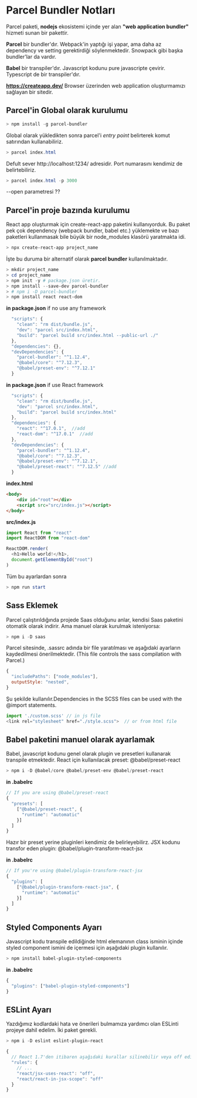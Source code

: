 # Parcel Bundler Notları
Parcel paketi, **nodejs** ekosistemi içinde yer alan **"web application bundler"** hizmeti sunan bir pakettir. 

**Parcel** bir bundler'dır. Webpack'in yaptığı işi yapar, ama daha az dependency ve setting gerektirdiği söylenmektedir. Snowpack gibi başka bundler'lar da vardır.

**Babel** bir transpiler'dır. Javascript kodunu pure javascripte çevirir. Typescript de bir transpiler'dır.

**https://createapp.dev/**
Browser üzerinden web application oluşturmamızı sağlayan bir sitedir. 


## Parcel'in Global olarak kurulumu
```powershell
> npm install -g parcel-bundler
```
Global olarak yükledikten sonra parcel'i *entry point* belirterek komut satırından kullanabiliriz. 
```powershell
> parcel index.html 
```
Defult sever http://localhost:1234/ adresidir. Port numarasını kendimiz de belirtebiliriz.
```powershell
> parcel index.html -p 3000
```
--open parametresi ??


## Parcel'in proje bazında kurulumu
React app oluşturmak için create-react-app paketini kullanıyorduk. Bu paket pek çok dependency (webpack bundler, babel etc.) yüklemekte ve bazı paketleri kullanmasak bile büyük bir node_modules klasörü yaratmakta idi.
```powershell
> npx create-react-app project_name
```


İşte bu duruma bir alternatif olarak **parcel bundler** kullanılmaktadır.
```powershell
> mkdir project_name
> cd project_name
> npm init -y # package.json üretir.
> npm install --save-dev parcel-bundler
> # npm i -D parcel-bundler
> npm install react react-dom
```
**in package.json** if no use any framework
```javascript
  "scripts": {
    "clean": "rm dist/bundle.js",
    "dev": "parcel src/index.html",
    "build": "parcel build src/index.html --public-url ./"
  },
  "dependencies": {},
  "devDependencies": {
    "parcel-bundler": "^1.12.4",
    "@babel/core": "^7.12.3",
    "@babel/preset-env": "^7.12.1"
  }
```

**in package.json** if use React framework
```javascript
  "scripts": {
    "clean": "rm dist/bundle.js",
    "dev": "parcel src/index.html",
    "build": "parcel build src/index.html"
  },
  "dependencies": {
    "react": "^17.0.1",  //add
    "react-dom": "^17.0.1"  //add
  },
  "devDependencies": {
    "parcel-bundler": "^1.12.4",
    "@babel/core": "^7.12.3",
    "@babel/preset-env": "^7.12.1",
    "@babel/preset-react": "^7.12.5" //add
  }
```

**index.html**
```html
<body>
    <div id="root"></div>
    <script src="src/index.js"></script>
</body>
```
**src/index.js**
```javascript
import React from "react"
import ReactDOM from "react-dom"

ReactDOM.render(
  <h1>Hello world!</h1>, 
  document.getElementById("root")
)
```
Tüm bu ayarlardan sonra
```powershell
> npm run start
```

## Sass Eklemek
Parcel çalıştırıldığında projede Saas olduğunu anlar, kendisi Saas paketini otomatik olarak indirir. Ama manuel olarak kurulmak isteniyorsa:
```powershell
> npm i -D saas
```

Parcel sitesinde, .sassrc adında bir file yaratılması ve aşağıdaki ayarların kaydedilmesi önerilmektedir. (This file controls the sass compilation with Parcel.) 
```javascript
{
  "includePaths": ["node_modules"],
  outputStyle: "nested",
}
```
Şu şekilde kullanılır.Dependencies in the SCSS files can be used with the @import statements.
```javascript
import './custom.scss' // in js file
<link rel="stylesheet" href="./style.scss">  // or from html file
```


## Babel paketini manuel olarak ayarlamak
Babel, javascript kodunu genel olarak plugin ve presetleri kullanarak transpile etmektedir. React için kullanılacak preset: @babel/preset-react
```powershell
> npm i -D @babel/core @babel/preset-env @babel/preset-react
```
**in .babelrc**
```javascript
// If you are using @babel/preset-react
{
  "presets": [
    ["@babel/preset-react", {
      "runtime": "automatic"
    }]
  ]
}
```

Hazır bir preset yerine pluginleri kendimiz de belirleyebilirz. JSX kodunu transfor eden plugin:
@babel/plugin-transform-react-jsx

**in .babelrc**
```javascript
// If you're using @babel/plugin-transform-react-jsx
{
  "plugins": [
    ["@babel/plugin-transform-react-jsx", {
      "runtime": "automatic"
    }]
  ]
}
```
## Styled Components Ayarı
Javascript kodu transpile edildiğinde html elemanının class isminin içinde styled component ismini de içermesi için aşağıdaki plugin kullanılır.
```powershell
> npm install babel-plugin-styled-components
```
**in .babelrc**
```javascript
{
  "plugins": ["babel-plugin-styled-components"]
}
```

## ESLint Ayarı
Yazdığımız kodlardaki hata ve önerileri bulmamıza yardımcı olan ESLinti projeye dahil edelim. İki paket gerekli.
```powershell
> npm i -D eslint eslint-plugin-react
```

```javascript
{
  // React 1.7'den itibaren aşağıdaki kurallar silinebilir veya off edilebilir. Çünkü JSX'i transform etmek için React 1.7 gerekmiyor artık.
  "rules": {
    // ...
    "react/jsx-uses-react": "off",
    "react/react-in-jsx-scope": "off"
  }
}
```

